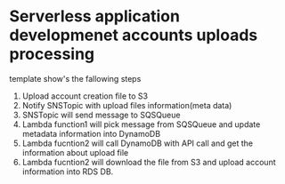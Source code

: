 # Serverless application developmenet accounts uploads processing

template show's the fallowing steps

1. Upload account creation file to S3
2. Notify SNSTopic with upload files information(meta data)
3. SNSTopic will send message to SQSQueue
4. Lambda function1 will pick message from SQSQueue and update metadata information into DynamoDB
5. Lambda fucntion2 will call DynamoDB with API call and get the information about upload file
6. Lambda fucntion2 will download the file from S3 and upload account information into RDS DB.



